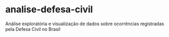 # analise-defesa-civil
Análise exploratória e visualização de dados sobre ocorrências registradas pela Defesa Civil no Brasil
